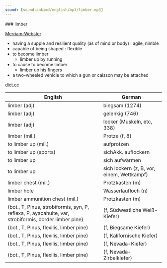 ```yaml
---
sound: [sound:ankimd/english/mp3/limber.mp3]
---
```


\### limber

[Merriam-Webster](https://www.merriam-webster.com/dictionary/limber)

- having a supple and resilient quality (as of mind or body) : agile, nimble
- capable of being shaped : flexible
- to become limber
    - limber up by running
- to cause to become limber
    - limber up his fingers
- a two-wheeled vehicle to which a gun or caisson may be attached

[dict.cc](https://www.dict.cc/limber)

| English        | German       |
| -------------- | ------------ |
| limber (adj) | biegsam (1274) |
| limber (adj) | gelenkig (746) |
| limber (adj) | locker (Muskeln, etc, 338) |
| limber (mil.) | Protze (f, 8) |
| to limber up (mil.) | aufprotzen |
| to limber up (sports) | sichAkk. auflockern |
| to limber up | sich aufwärmen |
| to limber up | sich lockern (z, B, vor, einem, Wettkampf) |
| limber chest (mil.) | Protzkasten (m) |
| limber hole | Wasserlaufloch (n) |
| limber ammunition chest (mil.) | Protzkasten (m) |
|  (bot., T, Pinus, strobiformis, syn, P, reflexa, P, ayacahuite, var, strobiformis, border limber pine) |  (f, Südwestliche Weiß-Kiefer) |
|  (bot., T, Pinus, flexilis, limber pine) |  (f, Biegsame Kiefer) |
|  (bot., T, Pinus, flexilis, limber pine) |  (f, Kalifornische Kiefer) |
|  (bot., T, Pinus, flexilis, limber pine) |  (f, Nevada-Kiefer) |
|  (bot., T, Pinus, flexilis, limber pine) |  (f, Nevada-Zirbelkiefer) |
